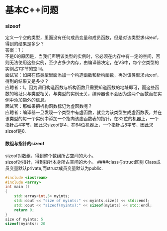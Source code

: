 # 基本C++问题

### sizeof

定义一个空的类型，里面没有任何成员变量和成员函数，但是对该类型求sizeof，得到的结果是多少？  
答案：1；  
不是0的原因是，当我们声明该类型的实例时，它必须在内存中有一定的空间，否则无法使用这些实例，至少占多少内存，由编译器决定，在VS中，每个空类型的实例占1字节的空间。  
面试官：如果在该类型里面添加一个构造函数和析构函数，再对该类型求sizeof，得到的结果又是多少？  
应聘者：1。因为调用构造函数与析构函数只需要知道函数的地址即可，而这些函数的地址只与类型相关，与类型的实例无关，编译器也不会因为这两个函数而在实例中添加额外的信息。  
面试官：那如果把析构函数标记为虚函数呢？  
应聘者：编译器一旦发现一个类型中有虚函数，就会为该类型生成虚函数表，并在该类型的每一个实例中添加一个指向该虚函数表的指针，在32位的机器上，一个指针占4字节，因此求sizeof是4，在64位机器上，一个指针占8字节，因此求sizeof是8.

#### 数组与指针的sizeof

sizeof对数组，得到整个数组所占空间的大小。  
sizeof对指针，得到指针本身所占空间的大小。
####class与struct区别
Class成员变量默认private,而struct成员变量默认为public.  

```cpp
#include <iostream>
#include <array>
int main ()
{
    std::array<int,5> myints;
    std::cout << "size of myints:" << myints.size() << std::endl;
    std::cout << "sizeof(myints):" << sizeof(myints) << std::endl;
    return 0;
}
size of myints: 5
sizeof(myints): 20
```



